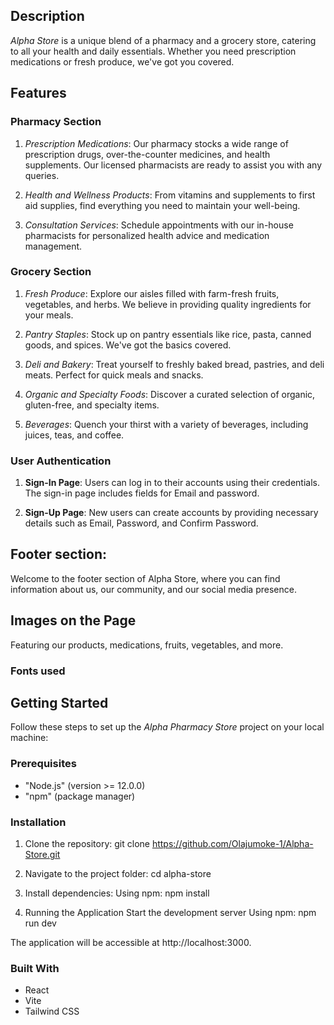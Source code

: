## Description

*Alpha Store* is a unique blend of a pharmacy and a grocery store, catering to all your health and daily essentials. Whether you need prescription medications or fresh produce, we've got you covered.

## Features

### Pharmacy Section

1. *Prescription Medications*: Our pharmacy stocks a wide range of prescription drugs, over-the-counter medicines, and health supplements. Our licensed pharmacists are ready to assist you with any queries.

2. *Health and Wellness Products*: From vitamins and supplements to first aid supplies, find everything you need to maintain your well-being.

3. *Consultation Services*: Schedule appointments with our in-house pharmacists for personalized health advice and medication management.

### Grocery Section

1. *Fresh Produce*: Explore our aisles filled with farm-fresh fruits, vegetables, and herbs. We believe in providing quality ingredients for your meals.

2. *Pantry Staples*: Stock up on pantry essentials like rice, pasta, canned goods, and spices. We've got the basics covered.

3. *Deli and Bakery*: Treat yourself to freshly baked bread, pastries, and deli meats. Perfect for quick meals and snacks.

4. *Organic and Specialty Foods*: Discover a curated selection of organic, gluten-free, and specialty items.

5. *Beverages*: Quench your thirst with a variety of beverages, including juices, teas, and coffee.

### User Authentication

1. **Sign-In Page**: Users can log in to their accounts using their credentials. The sign-in page includes fields for Email and password.

2. **Sign-Up Page**: New users can create accounts by providing necessary details such as Email, Password, and Confirm Password.

## Footer section: 
Welcome to the footer section of Alpha Store, where you can find information about us, our community, and our social media presence.

## Images on the Page
Featuring our products, medications, fruits, vegetables, and more.

### Fonts used
   <link href="https://fonts.googleapis.com/css2?family=Quicksand:wght@300;400;500;600;700&display=swap" rel="stylesheet">

## Getting Started

Follow these steps to set up the *Alpha Pharmacy Store* project on your local machine:

### Prerequisites

- "Node.js" (version >= 12.0.0)
- "npm" (package manager)

### Installation

1. Clone the repository:
   git clone https://github.com/Olajumoke-1/Alpha-Store.git

2. Navigate to the project folder:
    cd alpha-store

3. Install dependencies:
     Using npm:
     npm install

4. Running the Application
      Start the development server
          Using npm:
        npm run dev

The application will be accessible at http://localhost:3000.

### Built With
* React
* Vite
* Tailwind CSS
